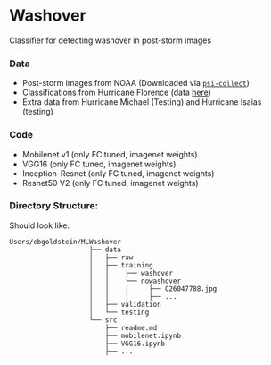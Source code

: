 # Washover
Classifier for detecting washover in post-storm images

### Data
- Post-storm images from NOAA (Downloaded via [`psi-collect`](https://github.com/UNCG-DAISY/psi-collect))
- Classifications from Hurricane Florence (data [here](https://doi.org/10.6084/m9.figshare.11604192.v1))
- Extra data from Hurricane Michael (Testing) and Hurricane Isaias (testing)

### Code
- Mobilenet v1 (only FC tuned, imagenet weights)
- VGG16 (only FC tuned, imagenet weights)
- Inception-Resnet (only FC tuned, imagenet weights)
- Resnet50 V2 (only FC tuned, imagenet weights)


### Directory Structure:

Should look like:

```{sh}
Users/ebgoldstein/MLWashover
                    ├── data
                    │   ├── raw
                    │   ├── training                  
                    │   │    ├── washover
                    │   │    └── nowashover
                    │   │    │     ├── C26047788.jpg
                    │   │    │     ├── ...
                    │   ├── validation
                    │   └── testing
                    └── src
                        ├── readme.md
                        ├── mobilenet.ipynb
                        ├── VGG16.ipynb
                        ├── ...
                        
```
